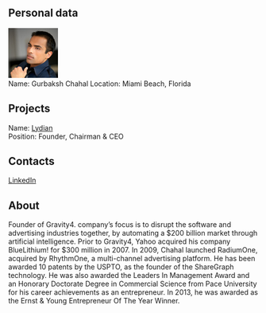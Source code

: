 ## Personal data
![Gurbaksh Chahal photo](../people/photo/gurbaksh_chahal.jpg)  
Name: Gurbaksh Chahal 
Location: Miami Beach, Florida  
## Projects 
Name: [Lydian](../projects/lydian.md)  
Position: Founder, Chairman & CEO
## Contacts
[LinkedIn](https://www.linkedin.com/in/gchahal/)  
## About
Founder of Gravity4. company’s focus is to disrupt the software and advertising industries together, by automating a $200 billion market through artificial intelligence. Prior to Gravity4, Yahoo acquired his company BlueLithium! for $300 million in 2007. In 2009, Chahal launched RadiumOne, acquired by RhythmOne, a multi-channel advertising platform. He has been awarded 10 patents by the USPTO, as the founder of the ShareGraph technology. He was also awarded the Leaders In Management Award and an Honorary Doctorate Degree in Commercial Science from Pace University for his career achievements as an entrepreneur. In 2013, he was awarded as the Ernst & Young Entrepreneur Of The Year Winner.